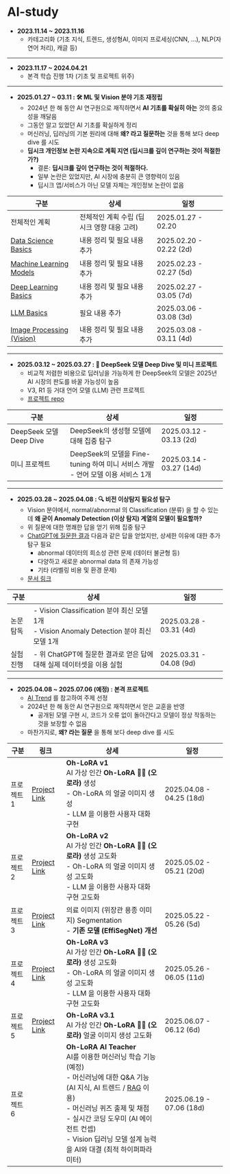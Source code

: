 # AI-study

* **2023.11.14 ~ 2023.11.16**
  * 카테고리화 (기초 지식, 트렌드, 생성형AI, 이미지 프로세싱(CNN, ...), NLP(자연어 처리), 캐글 등)

----

* **2023.11.17 ~ 2024.04.21**
  * 본격 학습 진행 1차 (기초 및 프로젝트 위주)

----

* **2025.01.27 ~ 03.11 : 🛠 ML 및 Vision 분야 기초 재정립**
  * 2024년 한 해 동안 AI 연구원으로 재직하면서 **AI 기초를 확실히 아는** 것의 중요성을 깨달음
  * 그동안 알고 있었던 AI 기초를 확실하게 정리
  * 머신러닝, 딥러닝의 기본 원리에 대해 **왜? 라고 질문하는** 것을 통해 보다 deep dive 를 시도
  * **딥시크 개인정보 논란 지속으로 계획 지연 (딥시크를 깊이 연구하는 것이 적절한가?)**
    * 결론: **딥시크를 깊이 연구하는 것이 적절하다.**
    * 일부 논란은 있었지만, AI 시장에 충분히 큰 영향력이 있음
    * 딥시크 앱/서비스가 아닌 모델 자체는 개인정보 논란이 없음

| 구분                                                                                                                        | 상세                        | 일정                      |
|---------------------------------------------------------------------------------------------------------------------------|---------------------------|-------------------------|
| 전체적인 계획                                                                                                                   | 전체적인 계획 수립 (딥시크 영향 대응 고려) | 2025.01.27 - 02.20      |
| [Data Science Basics](https://github.com/WannaBeSuperteur/AI-study/tree/main/AI%20Basics/Data%20Science%20Basics)         | 내용 정리 및 필요 내용 추가          | 2025.02.20 - 02.22 (2d) |
| [Machine Learning Models](https://github.com/WannaBeSuperteur/AI-study/tree/main/AI%20Basics/Machine%20Learning%20Models) | 내용 정리 및 필요 내용 추가          | 2025.02.23 - 02.27 (5d) |
| [Deep Learning Basics](https://github.com/WannaBeSuperteur/AI-study/tree/main/AI%20Basics/Deep%20Learning%20Basics)       | 내용 정리 및 필요 내용 추가          | 2025.02.27 - 03.05 (7d) |
| [LLM Basics](https://github.com/WannaBeSuperteur/AI-study/tree/main/AI%20Basics/LLM%20Basics)                             | 필요 내용 추가                  | 2025.03.06 - 03.08 (3d) |
| [Image Processing (Vision)](https://github.com/WannaBeSuperteur/AI-study/tree/main/Image%20Processing)                    | 내용 정리 및 필요 내용 추가          | 2025.03.08 - 03.11 (4d) |

----

* **2025.03.12 ~ 2025.03.27 : 🐋 DeepSeek 모델 Deep Dive 및 미니 프로젝트**
  * 비교적 저렴한 비용으로 딥러닝을 가능하게 한 DeepSeek의 모델은 2025년 AI 시장의 판도를 바꿀 가능성이 높음
  * V3, R1 등 거대 언어 모델 (LLM) 관련 프로젝트
  * [프로젝트 repo](https://github.com/WannaBeSuperteur/AI_Projects/tree/main/2025_03_12_DeepSeek_LLM)

| 구분                    | 상세                                                          | 일정                       |
|-----------------------|-------------------------------------------------------------|--------------------------|
| DeepSeek 모델 Deep Dive | DeepSeek의 생성형 모델에 대해 집중 탐구                                  | 2025.03.12 - 03.13 (2d)  |
| 미니 프로젝트               | DeepSeek의 모델을 Fine-tuning 하여 미니 서비스 개발<br>- 언어 모델 이용 서비스 1개 | 2025.03.14 - 03.27 (14d) |

----

* **2025.03.28 ~ 2025.04.08 : 🔍 비전 이상탐지 필요성 탐구**
  * Vision 분야에서, normal/abnormal 의 Classification (분류) 을 할 수 있는데 **왜 굳이 Anomaly Detection (이상 탐지) 계열의 모델이 필요할까?**
  * 위 질문에 대한 명쾌한 답을 얻기 위해 집중 탐구
  * [ChatGPT에 질문한 결과](https://chatgpt.com/share/67974281-7fb8-8010-9a1a-4b56c060e71b) 다음과 같은 답을 얻었지만, 상세한 이유에 대한 추가 탐구 필요
    * abnormal 데이터의 희소성 관련 문제 (데이터 불균형 등)
    * 다양하고 새로운 abnormal data 의 존재 가능성
    * 기타 (라벨링 비용 및 환경 문제)
  * [문서 링크](Image%20Processing/Special_Vision_Anomaly_Detection_필요성.md)

| 구분    | 상세                                                                            | 일정                      |
|-------|-------------------------------------------------------------------------------|-------------------------|
| 논문 탐독 | - Vision Classification 분야 최신 모델 1개<br>- Vision Anomaly Detection 분야 최신 모델 1개 | 2025.03.28 - 03.31 (4d) |
| 실험 진행 | - 위 ChatGPT에 질문한 결과로 얻은 답에 대해 실제 데이터셋을 이용 실험                                  | 2025.03.31 - 04.08 (9d) |

----

* **2025.04.08 ~ 2025.07.06 (예정) : 본격 프로젝트**
  * [AI Trend](https://github.com/WannaBeSuperteur/AI-study/tree/main/AI%20Trend) 를 참고하여 주제 선정 
  * 2024년 한 해 동안 AI 연구원으로 재직하면서 얻은 교훈을 반영
    * 공개된 모델 구현 시, 코드가 오류 없이 돌아간다고 모델이 정상 작동하는 것을 보장할 수 없음
  * 마찬가지로, **왜? 라는 질문** 을 통해 보다 deep dive 를 시도

| 구분     | 링크                                                                                                      | 상세                                                                                                                                                                                                                                        | 일정                       |
|--------|---------------------------------------------------------------------------------------------------------|-------------------------------------------------------------------------------------------------------------------------------------------------------------------------------------------------------------------------------------------|--------------------------|
| 프로젝트 1 | [Project Link](https://github.com/WannaBeSuperteur/AI_Projects/tree/main/2025_04_08_OhLoRA)             | **Oh-LoRA v1**<br>AI 가상 인간 **Oh-LoRA 👱‍♀️ (오로라)** 생성<br>- Oh-LoRA 의 얼굴 이미지 생성<br>- LLM 을 이용한 사용자 대화 구현                                                                                                                                   | 2025.04.08 - 04.25 (18d) |
| 프로젝트 2 | [Project Link](https://github.com/WannaBeSuperteur/AI_Projects/tree/main/2025_05_02_OhLoRA_v2)          | **Oh-LoRA v2**<br>AI 가상 인간 **Oh-LoRA 👱‍♀️ (오로라)** 생성 고도화<br>- Oh-LoRA 의 얼굴 이미지 생성 고도화<br>- LLM 을 이용한 사용자 대화 구현 고도화                                                                                                                       | 2025.05.02 - 05.21 (20d) |
| 프로젝트 3 | [Project Link](https://github.com/WannaBeSuperteur/AI_Projects/tree/main/2025_05_22_Improve_EffiSegNet) | 의료 이미지 (위장관 용종 이미지) Segmentation<br>- **기존 모델 (EffiSegNet) 개선**                                                                                                                                                                           | 2025.05.22 - 05.26 (5d)  |
| 프로젝트 4 | [Project Link](https://github.com/WannaBeSuperteur/AI_Projects/tree/main/2025_05_26_OhLoRA_v3)          | **Oh-LoRA v3**<br>AI 가상 인간 **Oh-LoRA 👱‍♀️ (오로라)** 생성 고도화<br>- Oh-LoRA 의 얼굴 이미지 생성 고도화<br>- LLM 을 이용한 사용자 대화 구현 고도화                                                                                                                       | 2025.05.26 - 06.05 (11d) |
| 프로젝트 5 | [Project Link](https://github.com/WannaBeSuperteur/AI_Projects/tree/main/2025_06_07_OhLoRA_v3_1)        | **Oh-LoRA v3.1**<br>AI 가상 인간 **Oh-LoRA 👱‍♀️ (오로라)** 얼굴 이미지 생성 고도화                                                                                                                                                                        | 2025.06.07 - 06.12 (6d)  |
| 프로젝트 6 |                                                                                                         | **Oh-LoRA AI Teacher**<br>AI를 이용한 머신러닝 학습 기능 (예정)<br>- 머신러닝에 대한 Q&A 기능 (AI 지식, AI 트렌드 / [RAG](AI%20Basics/LLM%20Basics/LLM_기초_RAG.md) 이용)<br>- 머신러닝 퀴즈 출제 및 채점<br>- 실시간 코딩 도우미 (AI 에이전트 컨셉)<br>- Vision 딥러닝 모델 설계 능력을 AI와 대결 (최적 하이퍼파라미터) | 2025.06.19 - 07.06 (18d) |
